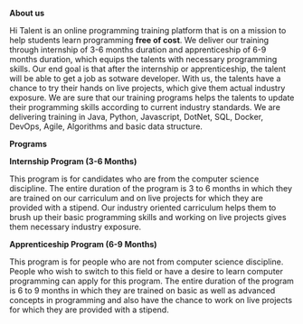 **About us**

Hi Talent is an online programming training platform that is on a mission to help students learn programming **free of cost**. 
We deliver our training through internship of 3-6 months duration and apprenticeship of 6-9 months duration, which equips the talents with necessary programming skills. Our end goal is that after the internship or apprenticeship, the talent will be able to get a job as sotware developer. 
With us, the talents have a chance to try their hands on live projects, which give them actual industry exposure. We are sure that our training programs helps the talents to update their programming skills according to current industry standards. 
We are delivering training in Java, Python, Javascript, DotNet, SQL, Docker, DevOps, Agile, Algorithms and basic data structure.


**Programs**

**Internship Program (3-6 Months)**

This program is for candidates who are from the computer science discipline. The entire duration of the program is 3 to 6 months in which they are trained on our carriculum and on live projects for which they are provided with a stipend. Our industry oriented carriculum helps them to brush up their basic programming skills and working on live projects gives them necessary industry exposure.


**Apprenticeship Program (6-9 Months)**

This program is for people who are not from computer science discipline. People who wish to switch to this field or have a desire to learn computer programming can apply for this program. The entire duration of the program is 6 to 9 months in which they are trained on basic as well as advanced concepts in programming and also have the chance to work on live projects for which they are provided with a stipend. 
